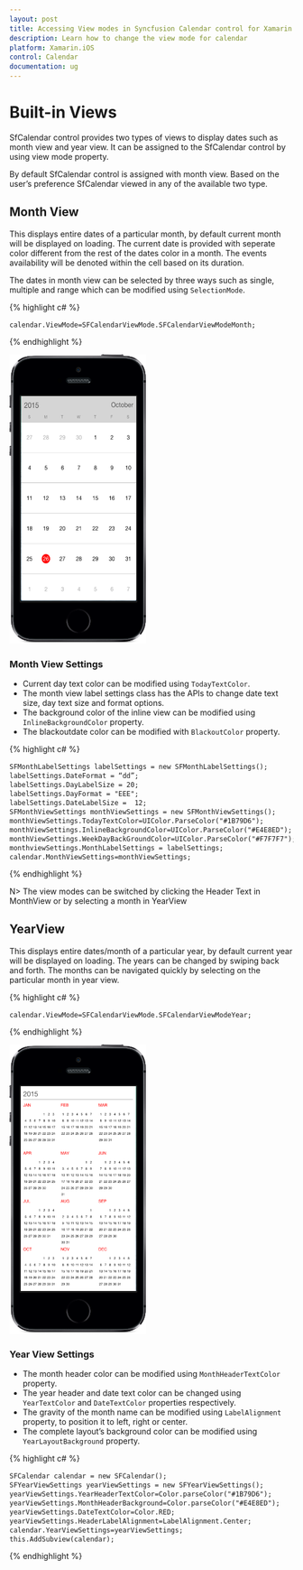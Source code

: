 ```yaml
---
layout: post
title: Accessing View modes in Syncfusion Calendar control for Xamarin.iOS
description: Learn how to change the view mode for calendar
platform: Xamarin.iOS
control: Calendar
documentation: ug
---
```


# Built-in Views

SfCalendar control provides two types of views to display dates such as month view and year view. It can be assigned to the SfCalendar control by using view mode property.

By default SfCalendar control is assigned with month view. Based on the user’s preference SfCalendar viewed in any of the available two type.

## Month View

This displays entire dates of a particular month, by default current month will be displayed on loading. The current date is provided with seperate color different from the rest of the dates color in a month. The events availability will be denoted within the cell based on its duration.

The dates in month view can be selected by three ways such as single, multiple and range which can be modified using `SelectionMode`.

{% highlight c# %}

	calendar.ViewMode=SFCalendarViewMode.SFCalendarViewModeMonth;

{% endhighlight %}

![](images/month_view.png)                                        


### Month View Settings

* Current day text color can be modified using `TodayTextColor`. 
* The month view label settings class has the APIs to change date text size, day text size and format options. 
* The background color of the inline view can be modified using `InlineBackgroundColor` property.
* The blackoutdate color can be modified with `BlackoutColor` property.

{% highlight c# %}

	SFMonthLabelSettings labelSettings = new SFMonthLabelSettings();
	labelSettings.DateFormat = “dd”;
	labelSettings.DayLabelSize = 20;
	labelSettings.DayFormat = "EEE";
	labelSettings.DateLabelSize =  12;
	SFMonthViewSettings monthViewSettings = new SFMonthViewSettings();
	monthViewSettings.TodayTextColor=UIColor.ParseColor("#1B79D6");
	monthViewSettings.InlineBackgroundColor=UIColor.ParseColor("#E4E8ED");
	monthViewSettings.WeekDayBackGroundColor=UIColor.ParseColor("#F7F7F7");
	monthviewSettings.MonthLabelSettings = labelSettings;
	calendar.MonthViewSettings=monthViewSettings;
	
{% endhighlight %}

N> The view modes can be switched by clicking the Header Text in MonthView or by selecting a month in YearView


## YearView

This displays entire dates/month of a particular year, by default current year will be displayed on loading. The years can be changed by swiping back and forth. The months can be navigated quickly by selecting on the particular month in year view.

{% highlight c# %}

	calendar.ViewMode=SFCalendarViewMode.SFCalendarViewModeYear;
	
{% endhighlight %}

![](images/year_view.png)                                        


### Year View Settings

* The month header color can be modified using `MonthHeaderTextColor` property.
* The year header and date text color can be changed using `YearTextColor` and `DateTextColor` properties respectively.
* The gravity of the month name can be modified using `LabelAlignment` property, to position it to left, right or center. 
* The complete layout’s background color can be modified using `YearLayoutBackground` property.

{% highlight c# %}

	SFCalendar calendar = new SFCalendar();
	SFYearViewSettings yearViewSettings = new SFYearViewSettings();
	yearViewSettings.YearHeaderTextColor=Color.parseColor("#1B79D6");
	yearViewSettings.MonthHeaderBackground=Color.parseColor("#E4E8ED");
	yearViewSettings.DateTextColor=Color.RED;
	yearViewSettings.HeaderLabelAlignment=LabelAlignment.Center;
	calendar.YearViewSettings=yearViewSettings;
	this.AddSubview(calendar);

{% endhighlight %}



